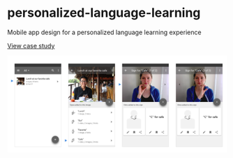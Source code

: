 # personalized-language-learning
Mobile app design for a personalized language learning experience

[View case study](https://oriane212.github.io/personalized-language-learning)

![screenshots of mobile application](imageData/cover.png)
